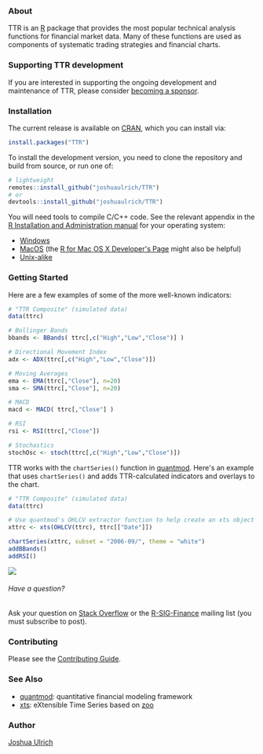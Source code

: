 ### About

TTR is an [R](https://www.r-project.org) package that provides the most popular
technical analysis functions for financial market data. Many of these functions
are used as components of systematic trading strategies and financial charts.

### Supporting TTR development

If you are interested in supporting the ongoing development and maintenance of TTR, please consider [becoming a sponsor](https://github.com/sponsors/joshuaulrich).

### Installation

The current release is available on [CRAN](https://CRAN.R-project.org/package=TTR),
which you can install via:

```r
install.packages("TTR")
```

To install the development version, you need to clone the repository and build
from source, or run one of:

```r
# lightweight
remotes::install_github("joshuaulrich/TTR")
# or
devtools::install_github("joshuaulrich/TTR")
```

You will need tools to compile C/C++ code. See the relevant
appendix in the [R Installation and Administration manual](https://cran.r-project.org/doc/manuals/r-release/R-admin.html)
for your operating system:

- [Windows](https://cran.r-project.org/doc/manuals/r-release/R-admin.html#The-Windows-toolset)
- [MacOS](https://cran.r-project.org/doc/manuals/r-release/R-admin.html#macOS) (the [R for Mac OS X Developer's Page](https://mac.R-project.org/) might also be helpful)
- [Unix-alike](https://cran.r-project.org/doc/manuals/r-release/R-admin.html#Essential-and-useful-other-programs-under-a-Unix_002dalike)

### Getting Started

Here are a few examples of some of the more well-known indicators:

```r
# "TTR Composite" (simulated data)
data(ttrc)

# Bollinger Bands
bbands <- BBands( ttrc[,c("High","Low","Close")] )

# Directional Movement Index
adx <- ADX(ttrc[,c("High","Low","Close")])

# Moving Averages
ema <- EMA(ttrc[,"Close"], n=20)
sma <- SMA(ttrc[,"Close"], n=20)

# MACD
macd <- MACD( ttrc[,"Close"] )

# RSI
rsi <- RSI(ttrc[,"Close"])

# Stochastics
stochOsc <- stoch(ttrc[,c("High","Low","Close")])
```

TTR works with the `chartSeries()` function in [quantmod](https://github.com/joshuaulrich/quantmod). Here's an example that uses `chartSeries()` and adds TTR-calculated indicators and overlays to the chart.

```r
# "TTR Composite" (simulated data)
data(ttrc)

# Use quantmod's OHLCV extractor function to help create an xts object
xttrc <- xts(OHLCV(ttrc), ttrc[["Date"]])

chartSeries(xttrc, subset = "2006-09/", theme = "white")
addBBands()
addRSI()
```

![](https://drive.google.com/uc?export=view&id=1TrgoZujgcI9GCMEWHlDgzkQQvBItyLwq)

###### Have a question?

Ask your question on [Stack Overflow](https://stackoverflow.com/questions/tagged/r)
or the [R-SIG-Finance](https://stat.ethz.ch/mailman/listinfo/r-sig-finance)
mailing list (you must subscribe to post).

### Contributing

Please see the [Contributing Guide](https://github.com/joshuaulrich/TTR/wiki/Contributing-Guide).

### See Also

- [quantmod](https://CRAN.R-project.org/package=quantmod): quantitative financial modeling framework
- [xts](https://CRAN.R-project.org/package=xts): eXtensible Time Series based
on [zoo](https://CRAN.R-project.org/package=zoo)

### Author

[Joshua Ulrich](https://about.me/joshuaulrich)

